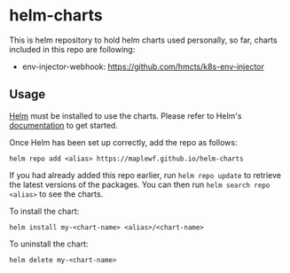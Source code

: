 # helm-charts

This is helm repository to hold helm charts used personally, so far, charts included in this repo are following:
- env-injector-webhook: https://github.com/hmcts/k8s-env-injector

## Usage

[Helm](https://helm.sh) must be installed to use the charts.  Please refer to
Helm's [documentation](https://helm.sh/docs) to get started.

Once Helm has been set up correctly, add the repo as follows:

```
helm repo add <alias> https://maplewf.github.io/helm-charts
```

If you had already added this repo earlier, run `helm repo update` to retrieve
the latest versions of the packages.  You can then run `helm search repo <alias>` to see the charts.

To install the <chart-name> chart:

```
helm install my-<chart-name> <alias>/<chart-name>
```

To uninstall the chart:

```
helm delete my-<chart-name>
```
